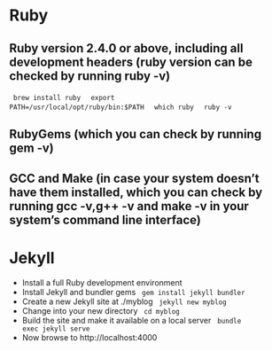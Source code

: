 # Ruby
## Ruby version 2.4.0 or above, including all development headers (ruby version can be checked by running ruby -v)

  <code> brew install ruby </code>
  <code> export PATH=/usr/local/opt/ruby/bin:$PATH </code>
  <code> which ruby </code>
  <code> ruby -v </code>
## RubyGems (which you can check by running gem -v)
## GCC and Make (in case your system doesn’t have them installed, which you can check by running gcc -v,g++ -v and make -v in your system’s command line interface)

# Jekyll
- Install a full Ruby development environment
- Install Jekyll and bundler gems
<code> gem install jekyll bundler </code>
- Create a new Jekyll site at ./myblog
<code> jekyll new myblog </code>
- Change into your new directory
<code> cd myblog </code>
- Build the site and make it available on a local server
<code> bundle exec jekyll serve </code>
- Now browse to http://localhost:4000
